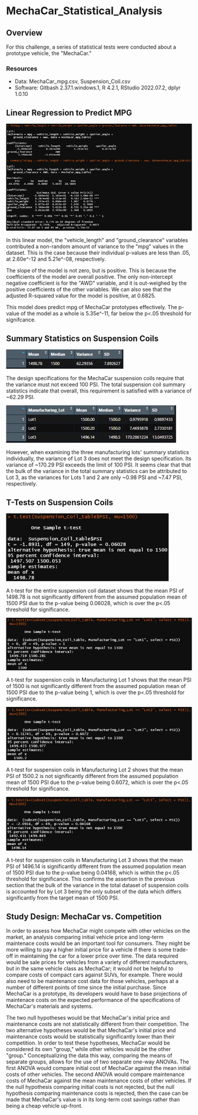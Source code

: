 # MechaCar_Statistical_Analysis
## Overview

For this challenge, a series of statistical tests were conducted about a prototype vehicle, the "MechaCar."

### Resources
- Data: MechaCar_mpg.csv, Suspension_Coil.csv
- Software: Gitbash 2.37.1.windows.1, R 4.2.1, RStudio 2022.07.2, dplyr 1.0.10

## Linear Regression to Predict MPG

![Linear Regression to Predict MPG](https://github.com/tfish110/MechaCar_Statistical_Analysis/blob/main/Resources/Deliverable_1_regression.jpg)

In this linear model, the "vehicle_length" and "ground_clearance" variables contributed a non-random amount of variance to the "mpg" values in the dataset. This is the case because their individual p-values are less than .05, at 2.60e^-12 and 5.21e^-08, respectively.

The slope of the model is not zero, but is positive. This is because the coefficients of the model are overall positive. The only non-intercept negative coefficient is for the "AWD" variable, and it is out-weighed by the positive coefficients of the other variables. We can also see that the adjusted R-squared value for the model is positive, at 0.6825.

This model does predict mpg of MechaCar prototypes effectively. The p-value of the model as a whole is 5.35e^-11, far below the p<.05 threshold for signifcance.

## Summary Statistics on Suspension Coils

![Total Suspension Coil Summary Statistics](https://github.com/tfish110/MechaCar_Statistical_Analysis/blob/main/Resources/Deliverable_2_total_summary.jpg)

The design specifications for the MechaCar suspension coils require that the variance must not exceed 100 PSI. The total suspension coil summary statistics indicate that overall, this requirement is satisfied with a variance of ~62.29 PSI.

![Suspension Coil Summary Statistics by Manufacturing Lot](https://github.com/tfish110/MechaCar_Statistical_Analysis/blob/main/Resources/Deliverable_2_lot_summary.jpg)

However, when examining the three manufacturing lots' summary statistics individually, the variance of Lot 3 does not meet the design specification. Its variance of ~170.29 PSI exceeds the limit of 100 PSI. It seems clear that that the bulk of the variance in the total summary statistics can be attributed to Lot 3, as the variances for Lots 1 and 2 are only ~0.98 PSI and ~7.47 PSI, respectively.

## T-Tests on Suspension Coils

![T-Test for All Suspension Coils](https://github.com/tfish110/MechaCar_Statistical_Analysis/blob/main/Resources/Deliverable_3_total_ttest.jpg)

A t-test for the entire suspension coil dataset shows that the mean PSI of 1498.78 is not significantly different from the assumed population mean of 1500 PSI due to the p-value being 0.06028, which is over the p<.05 threshold for significance.

![T-Test for Lot 1 Suspension Coils](https://github.com/tfish110/MechaCar_Statistical_Analysis/blob/main/Resources/Deliverable_3_Lot1_ttest.jpg)

A t-test for suspension coils in Manufacturing Lot 1 shows that the mean PSI of 1500 is not significantly different from the assumed population mean of 1500 PSI due to the p-value being 1, which is over the p<.05 threshold for significance.

![T-Test for Lot 2 Suspension Coils](https://github.com/tfish110/MechaCar_Statistical_Analysis/blob/main/Resources/Deliverable_3_Lot2_ttest.jpg)

A t-test for suspension coils in Manufacturing Lot 2 shows that the mean PSI of 1500.2 is not significantly different from the assumed population mean of 1500 PSI due to the p-value being 0.6072, which is over the p<.05 threshold for significance.

![T-Test for Lot 3 Suspension Coils](https://github.com/tfish110/MechaCar_Statistical_Analysis/blob/main/Resources/Deliverable_3_Lot3_ttest.jpg)

A t-test for suspension coils in Manufacturing Lot 3 shows that the mean PSI of 1496.14 is significantly different from the assumed population mean of 1500 PSI due to the p-value being 0.04168, which is within the p<.05 threshold for significance. This confirms the assertion in the previous section that the bulk of the variance in the total dataset of suspension coils is accounted for by Lot 3 being the only subset of the data which differs significantly from the target mean of 1500 PSI.

## Study Design: MechaCar vs. Competition

In order to assess how MechaCar might compete with other vehicles on the market, an analysis comparing initial vehicle price and long-term maintenace costs would be an important tool for consumers. They might be more willing to pay a higher initial price for a vehicle if there is some trade-off in maintaining the car for a lower price over time. The data required would be sale prices for vehicles from a variety of different manufacturers, but in the same vehicle class as MechaCar; it would not be helpful to compare costs of compact cars against SUVs, for example. There would also need to be maintenance cost data for those vehicles, perhaps at a number of different points of time since the initial purchase. Since MechaCar is a prototype, its developers would have to base projections of maintenace costs on the expected performance of the specifications of MechaCar's materials and systems.

The two null hypotheses would be that MechaCar's initial price and maintenance costs are not statistically different from their competition. The two alternative hypotheses would be that MechaCar's initial price and maintenance costs would be statistically significantly lower than their competition. In order to test these hypotheses, MechaCar would be considered its own "group," while other vehicles would be the other "group." Conceptualizing the data this way, comparing the means of separate groups, allows for the use of two separate one-way ANOVAs. The first ANOVA would compare initial cost of MechaCar against the mean initial costs of other vehicles. The second ANOVA would compare maintenance costs of MechaCar against the mean maintenance costs of other vehicles. If the null hypothesis comparing initial costs is not rejected, but the null hypothesis comparing maintenance costs is rejected, then the case can be made that MechaCar's value is in its long-term cost savings rather than being a cheap vehicle up-front.